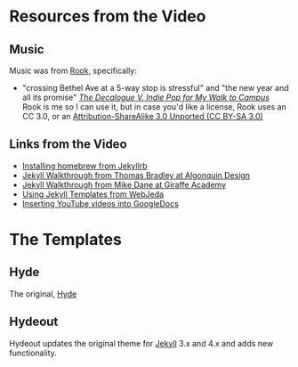 # Resources from the Video

## Music
Music was from [Rook](http://rookmusic.bandcamp.com), specifically:
- "crossing Bethel Ave at a 5-way stop is stressful" and "the new year and all its promise" _[The Decalogue V. Indie Pop for My Walk to Campus](https://rookmusic.bandcamp.com/album/the-decalogue-v-indie-pop-for-my-walk-to-campus)_
Rook is me so I can use it, but in case you'd like a license, Rook uses an CC 3.0, or an [Attribution-ShareAlike 3.0 Unported (CC BY-SA 3.0)](https://creativecommons.org/licenses/by-sa/3.0/)


## Links from the Video
- [Installing homebrew from Jekyllrb](https://jekyllrb.com/docs/installation/macos/)
- [Jekyll Walkthrough from Thomas Bradley at Algonquin Design](https://learn-the-web.algonquindesign.ca/topics/jekyll/)
- [Jekyll Walkthrough from Mike Dane at Giraffe Academy](https://www.youtube.com/watch?v=T1itpPvFWHI&list=PLLAZ4kZ9dFpOPV5C5Ay0pHaa0RJFhcmcB)
- [Using Jekyll Templates from WebJeda](https://www.youtube.com/watch?v=bty7LHm14CA&t=12s)
- [Inserting YouTube videos into GoogleDocs](https://www.guidingtech.com/insert-youtube-videos-google-docs/)


# The Templates

## Hyde
The original, [Hyde](https://github.com/poole/hyde)

## Hydeout

Hydeout updates the original theme for [Jekyll](http://jekyllrb.com) 3.x and 4.x and adds new functionality.
